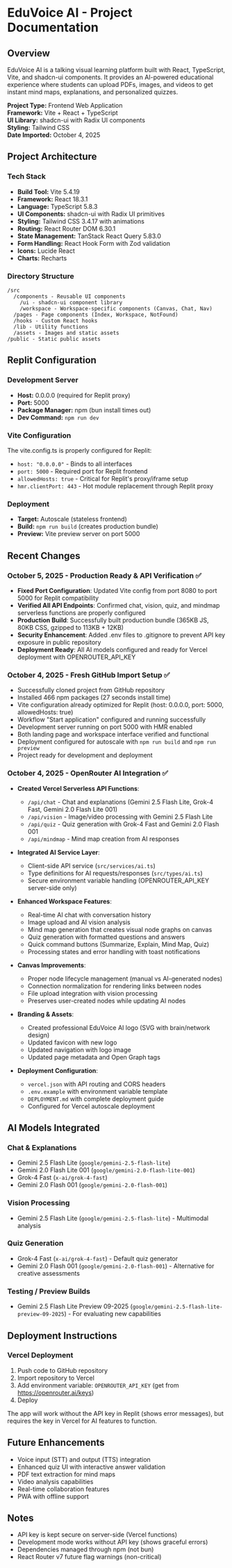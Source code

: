 # EduVoice AI - Project Documentation

## Overview
EduVoice AI is a talking visual learning platform built with React, TypeScript, Vite, and shadcn-ui components. It provides an AI-powered educational experience where students can upload PDFs, images, and videos to get instant mind maps, explanations, and personalized quizzes.

**Project Type:** Frontend Web Application  
**Framework:** Vite + React + TypeScript  
**UI Library:** shadcn-ui with Radix UI components  
**Styling:** Tailwind CSS  
**Date Imported:** October 4, 2025

## Project Architecture

### Tech Stack
- **Build Tool:** Vite 5.4.19
- **Framework:** React 18.3.1
- **Language:** TypeScript 5.8.3
- **UI Components:** shadcn-ui with Radix UI primitives
- **Styling:** Tailwind CSS 3.4.17 with animations
- **Routing:** React Router DOM 6.30.1
- **State Management:** TanStack React Query 5.83.0
- **Form Handling:** React Hook Form with Zod validation
- **Icons:** Lucide React
- **Charts:** Recharts

### Directory Structure
```
/src
  /components - Reusable UI components
    /ui - shadcn-ui component library
    /workspace - Workspace-specific components (Canvas, Chat, Nav)
  /pages - Page components (Index, Workspace, NotFound)
  /hooks - Custom React hooks
  /lib - Utility functions
  /assets - Images and static assets
/public - Static public assets
```

## Replit Configuration

### Development Server
- **Host:** 0.0.0.0 (required for Replit proxy)
- **Port:** 5000
- **Package Manager:** npm (bun install times out)
- **Dev Command:** `npm run dev`

### Vite Configuration
The vite.config.ts is properly configured for Replit:
- `host: "0.0.0.0"` - Binds to all interfaces
- `port: 5000` - Required port for Replit frontend
- `allowedHosts: true` - Critical for Replit's proxy/iframe setup
- `hmr.clientPort: 443` - Hot module replacement through Replit proxy

### Deployment
- **Target:** Autoscale (stateless frontend)
- **Build:** `npm run build` (creates production bundle)
- **Preview:** Vite preview server on port 5000

## Recent Changes

### October 5, 2025 - Production Ready & API Verification ✅
- **Fixed Port Configuration**: Updated Vite config from port 8080 to port 5000 for Replit compatibility
- **Verified All API Endpoints**: Confirmed chat, vision, quiz, and mindmap serverless functions are properly configured
- **Production Build**: Successfully built production bundle (365KB JS, 80KB CSS, gzipped to 113KB + 12KB)
- **Security Enhancement**: Added .env files to .gitignore to prevent API key exposure in public repository
- **Deployment Ready**: All AI models configured and ready for Vercel deployment with OPENROUTER_API_KEY

### October 4, 2025 - Fresh GitHub Import Setup ✅
- Successfully cloned project from GitHub repository
- Installed 466 npm packages (27 seconds install time)
- Vite configuration already optimized for Replit (host: 0.0.0.0, port: 5000, allowedHosts: true)
- Workflow "Start application" configured and running successfully
- Development server running on port 5000 with HMR enabled
- Both landing page and workspace interface verified and functional
- Deployment configured for autoscale with `npm run build` and `npm run preview`
- Project ready for development and deployment

### October 4, 2025 - OpenRouter AI Integration ✅
- **Created Vercel Serverless API Functions**:
  - `/api/chat` - Chat and explanations (Gemini 2.5 Flash Lite, Grok-4 Fast, Gemini 2.0 Flash Lite 001)
  - `/api/vision` - Image/video processing with Gemini 2.5 Flash Lite
  - `/api/quiz` - Quiz generation with Grok-4 Fast and Gemini 2.0 Flash 001
  - `/api/mindmap` - Mind map creation from AI responses

- **Integrated AI Service Layer**:
  - Client-side API service (`src/services/ai.ts`)
  - Type definitions for AI requests/responses (`src/types/ai.ts`)
  - Secure environment variable handling (OPENROUTER_API_KEY server-side only)

- **Enhanced Workspace Features**:
  - Real-time AI chat with conversation history
  - Image upload and AI vision analysis
  - Mind map generation that creates visual node graphs on canvas
  - Quiz generation with formatted questions and answers
  - Quick command buttons (Summarize, Explain, Mind Map, Quiz)
  - Processing states and error handling with toast notifications

- **Canvas Improvements**:
  - Proper node lifecycle management (manual vs AI-generated nodes)
  - Connection normalization for rendering links between nodes
  - File upload integration with vision processing
  - Preserves user-created nodes while updating AI nodes

- **Branding & Assets**:
  - Created professional EduVoice AI logo (SVG with brain/network design)
  - Updated favicon with new logo
  - Updated navigation with logo image
  - Updated page metadata and Open Graph tags

- **Deployment Configuration**:
  - `vercel.json` with API routing and CORS headers
  - `.env.example` with environment variable template
  - `DEPLOYMENT.md` with complete deployment guide
  - Configured for Vercel autoscale deployment

## AI Models Integrated

### Chat & Explanations
- Gemini 2.5 Flash Lite (`google/gemini-2.5-flash-lite`)
- Gemini 2.0 Flash Lite 001 (`google/gemini-2.0-flash-lite-001`)
- Grok-4 Fast (`x-ai/grok-4-fast`)
- Gemini 2.0 Flash 001 (`google/gemini-2.0-flash-001`)

### Vision Processing
- Gemini 2.5 Flash Lite (`google/gemini-2.5-flash-lite`) - Multimodal analysis

### Quiz Generation
- Grok-4 Fast (`x-ai/grok-4-fast`) - Default quiz generator
- Gemini 2.0 Flash 001 (`google/gemini-2.0-flash-001`) - Alternative for creative assessments

### Testing / Preview Builds
- Gemini 2.5 Flash Lite Preview 09-2025 (`google/gemini-2.5-flash-lite-preview-09-2025`) - For evaluating new capabilities

## Deployment Instructions

### Vercel Deployment
1. Push code to GitHub repository
2. Import repository to Vercel
3. Add environment variable: `OPENROUTER_API_KEY` (get from https://openrouter.ai/keys)
4. Deploy

The app will work without the API key in Replit (shows error messages), but requires the key in Vercel for AI features to function.

## Future Enhancements
- Voice input (STT) and output (TTS) integration
- Enhanced quiz UI with interactive answer validation
- PDF text extraction for mind maps
- Video analysis capabilities
- Real-time collaboration features
- PWA with offline support

## Notes
- API key is kept secure on server-side (Vercel functions)
- Development mode works without API key (shows graceful errors)
- Dependencies managed through npm (not bun)
- React Router v7 future flag warnings (non-critical)
